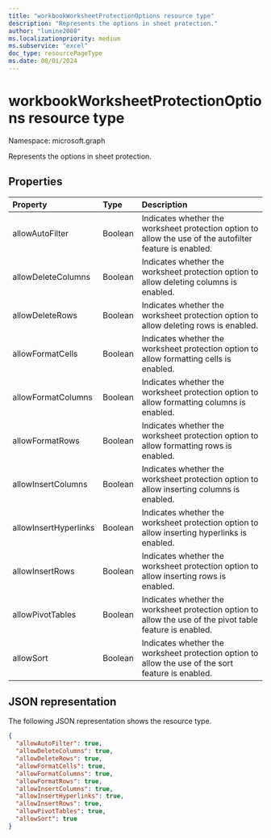 ```yaml
---
title: "workbookWorksheetProtectionOptions resource type"
description: "Represents the options in sheet protection."
author: "lumine2008"
ms.localizationpriority: medium
ms.subservice: "excel"
doc_type: resourcePageType
ms.date: 08/01/2024
---
```


# workbookWorksheetProtectionOptions resource type

Namespace: microsoft.graph


Represents the options in sheet protection.

## Properties
| Property	   | Type	|Description|
|:---------------|:--------|:----------|
|allowAutoFilter|Boolean|Indicates whether the worksheet protection option to allow the use of the autofilter feature is enabled.|
|allowDeleteColumns|Boolean|Indicates whether the worksheet protection option to allow deleting columns is enabled.|
|allowDeleteRows|Boolean|Indicates whether the worksheet protection option to allow deleting rows is enabled.|
|allowFormatCells|Boolean|Indicates whether the worksheet protection option to allow formatting cells is enabled.|
|allowFormatColumns|Boolean|Indicates whether the worksheet protection option to allow formatting columns is enabled.|
|allowFormatRows|Boolean|Indicates whether the worksheet protection option to allow formatting rows is enabled.|
|allowInsertColumns|Boolean|Indicates whether the worksheet protection option to allow inserting columns is enabled.|
|allowInsertHyperlinks|Boolean|Indicates whether the worksheet protection option to allow inserting hyperlinks is enabled.|
|allowInsertRows|Boolean|Indicates whether the worksheet protection option to allow inserting rows is enabled.|
|allowPivotTables|Boolean|Indicates whether the worksheet protection option to allow the use of the pivot table feature is enabled.|
|allowSort|Boolean|Indicates whether the worksheet protection option to allow the use of the sort feature is enabled.|

## JSON representation

The following JSON representation shows the resource type.

<!-- {
  "blockType": "resource",
  "optionalProperties": [

  ],
  "@odata.type": "microsoft.graph.workbookWorksheetProtectionOptions"
}-->

```json
{
  "allowAutoFilter": true,
  "allowDeleteColumns": true,
  "allowDeleteRows": true,
  "allowFormatCells": true,
  "allowFormatColumns": true,
  "allowFormatRows": true,
  "allowInsertColumns": true,
  "allowInsertHyperlinks": true,
  "allowInsertRows": true,
  "allowPivotTables": true,
  "allowSort": true
}

```

<!-- uuid: 8fcb5dbc-d5aa-4681-8e31-b001d5168d79
2015-10-25 14:57:30 UTC -->
<!--
{
  "type": "#page.annotation",
  "description": "workbookWorksheetProtectionOptions resource",
  "keywords": "",
  "section": "documentation",
  "tocPath": "",
  "suppressions": []
}
-->


